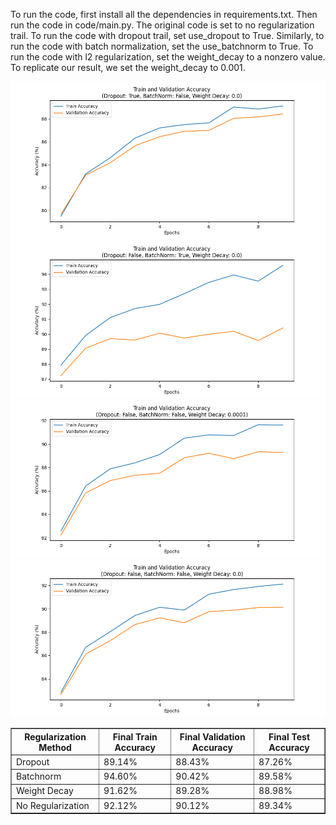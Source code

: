 To run the code, first install all the dependencies in requirements.txt. Then run the code in code/main.py. The original code is set to no regularization trail. To run the code with dropout trail, set use_dropout to True. Similarly, to run the code with batch normalization, set the use_batchnorm to True. To run the code with l2 regularization, set the weight_decay to a nonzero value. To replicate our result, we set the weight_decay to 0.001. 

![Dropout Plot](graphs/dropout.png)
![Batchnorm Plot](graphs/batchnorm.png)
![Weight Decay Plot](graphs/weight_decay.png)
![No Regularization Plot](graphs/no_reg.png)


<table border="1" cellpadding="5" cellspacing="0">
  <tr>
    <th>Regularization Method</th>
    <th>Final Train Accuracy</th>
    <th>Final Validation Accuracy</th>
    <th>Final Test Accuracy</th>
  </tr>
  <tr>
    <td>Dropout</td>
    <td>89.14%</td>
    <td>88.43%</td>
    <td>87.26%</td>
  </tr>
  <tr>
    <td>Batchnorm</td>
    <td>94.60%</td>
    <td>90.42%</td>
    <td>89.58%</td>
  </tr>
  <tr>
    <td>Weight Decay</td>
    <td>91.62%</td>
    <td>89.28%</td>
    <td>88.98%</td>
  </tr>
  <tr>
    <td>No Regularization</td>
    <td>92.12%</td>
    <td>90.12%</td>
    <td>89.34%</td>
  </tr>
</table>
